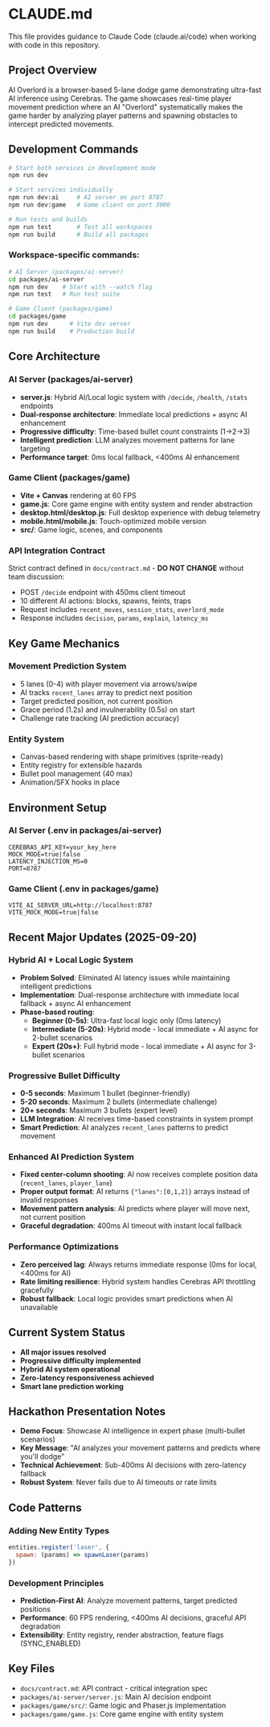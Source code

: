 # CLAUDE.md

This file provides guidance to Claude Code (claude.ai/code) when working with code in this repository.

## Project Overview
AI Overlord is a browser-based 5-lane dodge game demonstrating ultra-fast AI inference using Cerebras. The game showcases real-time player movement prediction where an AI "Overlord" systematically makes the game harder by analyzing player patterns and spawning obstacles to intercept predicted movements.

## Development Commands

```bash
# Start both services in development mode
npm run dev

# Start services individually
npm run dev:ai     # AI server on port 8787
npm run dev:game   # Game client on port 3000

# Run tests and builds
npm run test       # Test all workspaces
npm run build      # Build all packages
```

### Workspace-specific commands:
```bash
# AI Server (packages/ai-server)
cd packages/ai-server
npm run dev    # Start with --watch flag
npm run test   # Run test suite

# Game Client (packages/game)
cd packages/game
npm run dev      # Vite dev server
npm run build    # Production build
```

## Core Architecture

### AI Server (packages/ai-server)
- **server.js**: Hybrid AI/Local logic system with `/decide`, `/health`, `/stats` endpoints
- **Dual-response architecture**: Immediate local predictions + async AI enhancement
- **Progressive difficulty**: Time-based bullet count constraints (1→2→3)
- **Intelligent prediction**: LLM analyzes movement patterns for lane targeting
- **Performance target**: 0ms local fallback, <400ms AI enhancement

### Game Client (packages/game)
- **Vite + Canvas** rendering at 60 FPS
- **game.js**: Core game engine with entity system and render abstraction
- **desktop.html/desktop.js**: Full desktop experience with debug telemetry
- **mobile.html/mobile.js**: Touch-optimized mobile version
- **src/**: Game logic, scenes, and components

### API Integration Contract
Strict contract defined in `docs/contract.md` - **DO NOT CHANGE** without team discussion:
- POST `/decide` endpoint with 450ms client timeout
- 10 different AI actions: blocks, spawns, feints, traps
- Request includes `recent_moves`, `session_stats`, `overlord_mode`
- Response includes `decision`, `params`, `explain`, `latency_ms`

## Key Game Mechanics

### Movement Prediction System
- 5 lanes (0-4) with player movement via arrows/swipe
- AI tracks `recent_lanes` array to predict next position
- Target predicted position, not current position
- Grace period (1.2s) and invulnerability (0.5s) on start
- Challenge rate tracking (AI prediction accuracy)

### Entity System
- Canvas-based rendering with shape primitives (sprite-ready)
- Entity registry for extensible hazards
- Bullet pool management (40 max)
- Animation/SFX hooks in place

## Environment Setup

### AI Server (.env in packages/ai-server)
```
CEREBRAS_API_KEY=your_key_here
MOCK_MODE=true|false
LATENCY_INJECTION_MS=0
PORT=8787
```

### Game Client (.env in packages/game)
```
VITE_AI_SERVER_URL=http://localhost:8787
VITE_MOCK_MODE=true|false
```

## Recent Major Updates (2025-09-20)

### Hybrid AI + Local Logic System
- **Problem Solved**: Eliminated AI latency issues while maintaining intelligent predictions
- **Implementation**: Dual-response architecture with immediate local fallback + async AI enhancement
- **Phase-based routing**:
  - **Beginner (0-5s)**: Ultra-fast local logic only (0ms latency)
  - **Intermediate (5-20s)**: Hybrid mode - local immediate + AI async for 2-bullet scenarios
  - **Expert (20s+)**: Full hybrid mode - local immediate + AI async for 3-bullet scenarios

### Progressive Bullet Difficulty
- **0-5 seconds**: Maximum 1 bullet (beginner-friendly)
- **5-20 seconds**: Maximum 2 bullets (intermediate challenge)
- **20+ seconds**: Maximum 3 bullets (expert level)
- **LLM Integration**: AI receives time-based constraints in system prompt
- **Smart Prediction**: AI analyzes `recent_lanes` patterns to predict movement

### Enhanced AI Prediction System
- **Fixed center-column shooting**: AI now receives complete position data (`recent_lanes`, `player_lane`)
- **Proper output format**: AI returns `{"lanes":[0,1,2]}` arrays instead of invalid responses
- **Movement pattern analysis**: AI predicts where player will move next, not current position
- **Graceful degradation**: 400ms AI timeout with instant local fallback

### Performance Optimizations
- **Zero perceived lag**: Always returns immediate response (0ms for local, <400ms for AI)
- **Rate limiting resilience**: Hybrid system handles Cerebras API throttling gracefully
- **Robust fallback**: Local logic provides smart predictions when AI unavailable

## Current System Status
- **All major issues resolved**
- **Progressive difficulty implemented**
- **Hybrid AI system operational**
- **Zero-latency responsiveness achieved**
- **Smart lane prediction working**

## Hackathon Presentation Notes
- **Demo Focus**: Showcase AI intelligence in expert phase (multi-bullet scenarios)
- **Key Message**: "AI analyzes your movement patterns and predicts where you'll dodge"
- **Technical Achievement**: Sub-400ms AI decisions with zero-latency fallback
- **Robust System**: Never fails due to AI timeouts or rate limits

## Code Patterns

### Adding New Entity Types
```javascript
entities.register('laser', {
  spawn: (params) => spawnLaser(params)
})
```

### Development Principles
- **Prediction-First AI**: Analyze movement patterns, target predicted positions
- **Performance**: 60 FPS rendering, <400ms AI decisions, graceful API degradation
- **Extensibility**: Entity registry, render abstraction, feature flags (SYNC_ENABLED)

## Key Files
- `docs/contract.md`: API contract - critical integration spec
- `packages/ai-server/server.js`: Main AI decision endpoint
- `packages/game/src/`: Game logic and Phaser.js implementation
- `packages/game/game.js`: Core game engine with entity system
